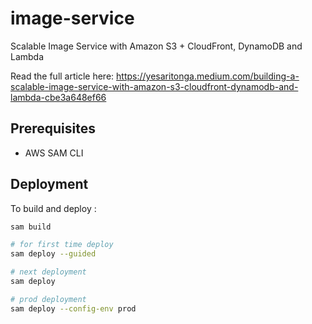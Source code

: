 # image-service
Scalable Image Service with Amazon S3 + CloudFront, DynamoDB and Lambda

Read the full article here: https://yesaritonga.medium.com/building-a-scalable-image-service-with-amazon-s3-cloudfront-dynamodb-and-lambda-cbe3a648ef66

## Prerequisites
- AWS SAM CLI

## Deployment
To build and deploy :

```sh
sam build

# for first time deploy
sam deploy --guided

# next deployment
sam deploy

# prod deployment
sam deploy --config-env prod
```
